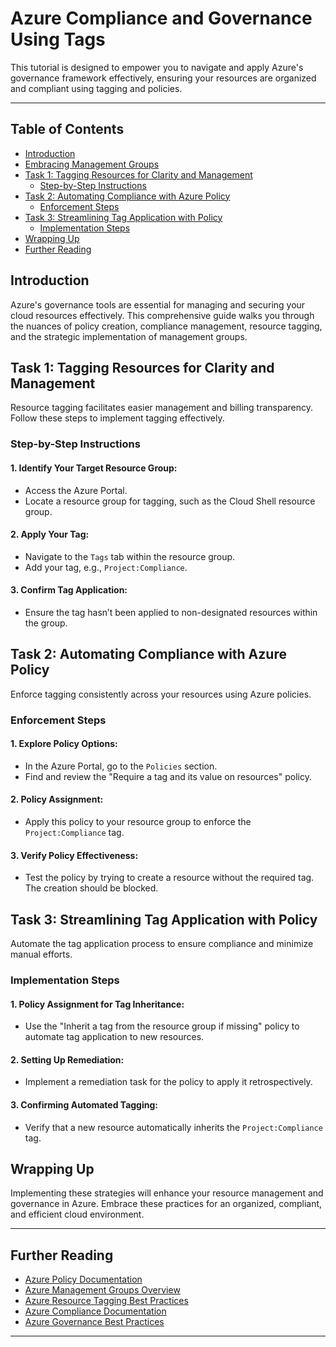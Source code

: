 # Azure Compliance and Governance Using Tags

This tutorial is designed to empower you to navigate and apply Azure's governance framework effectively, ensuring your resources are organized and compliant using tagging and policies.

---

## Table of Contents

- [Introduction](#introduction)
- [Embracing Management Groups](#embracing-management-groups)
- [Task 1: Tagging Resources for Clarity and Management](#task-1-tagging-resources-for-clarity-and-management)
  - [Step-by-Step Instructions](#step-by-step-instructions)
- [Task 2: Automating Compliance with Azure Policy](#task-2-automating-compliance-with-azure-policy)
  - [Enforcement Steps](#enforcement-steps)
- [Task 3: Streamlining Tag Application with Policy](#task-3-streamlining-tag-application-with-policy)
  - [Implementation Steps](#implementation-steps)
- [Wrapping Up](#wrapping-up)
- [Further Reading](#further-reading)

## Introduction

Azure's governance tools are essential for managing and securing your cloud resources effectively.
This comprehensive guide walks you through the nuances of policy creation, compliance management, resource tagging, and the strategic implementation of management groups.

## Task 1: Tagging Resources for Clarity and Management

Resource tagging facilitates easier management and billing transparency. Follow these steps to implement tagging effectively.

### Step-by-Step Instructions

#### 1. **Identify Your Target Resource Group:**
- Access the Azure Portal.
- Locate a resource group for tagging, such as the Cloud Shell resource group.

#### 2. **Apply Your Tag:**
- Navigate to the `Tags` tab within the resource group.
- Add your tag, e.g., `Project:Compliance`.

#### 3. **Confirm Tag Application:**
- Ensure the tag hasn’t been applied to non-designated resources within the group.

## Task 2: Automating Compliance with Azure Policy

Enforce tagging consistently across your resources using Azure policies.

### Enforcement Steps

#### 1. **Explore Policy Options:**
- In the Azure Portal, go to the `Policies` section.
- Find and review the "Require a tag and its value on resources" policy.

#### 2. **Policy Assignment:**
- Apply this policy to your resource group to enforce the `Project:Compliance` tag.

#### 3. **Verify Policy Effectiveness:**
- Test the policy by trying to create a resource without the required tag. The creation should be blocked.

## Task 3: Streamlining Tag Application with Policy

Automate the tag application process to ensure compliance and minimize manual efforts.

### Implementation Steps

#### 1. **Policy Assignment for Tag Inheritance:**
- Use the "Inherit a tag from the resource group if missing" policy to automate tag application to new resources.

#### 2. **Setting Up Remediation:**
- Implement a remediation task for the policy to apply it retrospectively.  

#### 3. **Confirming Automated Tagging:**
- Verify that a new resource automatically inherits the `Project:Compliance` tag.

## Wrapping Up

Implementing these strategies will enhance your resource management and governance in Azure. Embrace these practices for an organized, compliant, and efficient cloud environment.

___

## Further Reading

- [Azure Policy Documentation](https://learn.microsoft.com/en-us/azure/governance/policy/overview)
- [Azure Management Groups Overview](https://learn.microsoft.com/en-us/azure/governance/management-groups/overview)
- [Azure Resource Tagging Best Practices](https://learn.microsoft.com/en-us/azure/azure-resource-manager/management/tag-resources)
- [Azure Compliance Documentation](https://learn.microsoft.com/en-us/training/modules/describe-features-tools-azure-for-governance-compliance/)
- [Azure Governance Best Practices](https://learn.microsoft.com/en-us/azure/cloud-adoption-framework/resources/tools-templates)

---